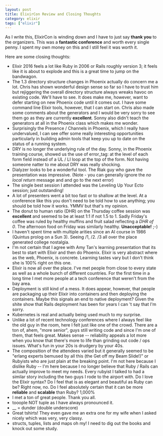 ```yaml
---
layout: post
title: ElixirCon Review and Closing Thoughts
category: elixir
tags: ["elixir"]
---
```

As I write this, ElixirCon is winding down and I have to just say **thank you** to the organizers.  This was a **fantastic conference** and worth every single penny.  I spent my own money on this and I still feel it was worth it.

Here are some closing thoughts:

* Elixir 2016 feels a lot like Ruby in 2006 or Rails roughly version 3; it feels like it is about to explode and this is a great time to jump on the bandwagon.
* The 1.3 directory structure changes in Phoenix actually do concern me a lot.  Chris has shown wonderful design sense so far so I have to trust him but rejiggering the overall directory structure always wreaks havoc on existing code.  We'll have to see.  It does make me, however, want to defer starting on new Phoenix code until it comes out.  I have some command line Elixir tools, however, that I can start on.  Chris also made some comments about the generators and I would be very sorry to see them go as they are currently **excellent**.  Sonny also didn't teach the generators at all in the Phoenix class which makes me wonder.
* Surprisingly the Presence / Channels in Phoenix, which I really have undervalued, I can see offer some really interesting opportunities particularly in building admin tools that keep you up to date on the status of a running system.
* DRY is no longer the underlying rule of the day.  Sonny, in the Phoenix training course, showed us the use of error_tag: at the level of each form field instead of a UL / LI loop at the top of the form.  Not having someone natter to me about DRY was really shocking.
* Dialyzer looks to be a wonderful tool.  The Riak guy who gave the presentation was impressive. (Note - you can generally ignore the *no local return* message and and go to the next error)
* The single best session I attended was the Leveling Up Your Ecto session; just outstanding!
* A lot of presenters went a bit too fast or to shallow at the level.  At a conference like this you don't need to be told how to use anything; you should be told how it works.  YMMV but that's my opinion. 
* The donut to human ratio (DHR) on the Thursday coffee session was **excellent** and seemed to be at least 1:1 if not 1.5 to 1.  Sadly Friday's coffee was ruled by healthy muffins and fruit salad reflecting a *DHR of 0*.  The afternoon food on Friday was similarly healthy.  **Unacceptable!**  ;-)
* I haven't spent time with multiple arities since an AI course in 1986 (Quintus prolog on a Sun 3).  Seeing /1, /2. /3 all over the place generated college nostalgia.
* I'm not certain that I agree with Amy Tan's learning presentation that its best to start with Elixir and then do Phoenix.  Elixir is very abstract where as the web, Phoenix, is concrete.  Learning tastes vary but I don't think she is 100% right on this one.
* Elixir is now all over the place.  I've met people from close to every state as well as a whole bunch of different countries.  For the first time in a long time I met more people at a tech conference that weren't from the bay area.
* Deployment is still kind of a mess.  It does appear, however, that people are packaging up their Elixir into containers and then deploying the containers.  Maybe this signals an end to native deployment?  Given the shite show that Rails deployment has been for years I can 't say that I'm sorry.
* Kubernetes is real and actually being used much to my surprise.
* Unlike a lot of recent technology conferences where I always feel like the old guy in the room, here I felt just like one of the crowd.  There are a ton of, ahem, "more senior", guys still writing code and since I'm one of them, that feels great.  Makes sense -- reliability appeals a lot more when you know that there's more to life than grinding out code / ops issues.  What's fun in your 20s is drudgery by your 40s.
* The composition of the attendees varied but it generally seemed to be "erlang experts bemused by all this (the Get off my Beam Slide!)" or Rubyists who are just plain at the breaking point.  I'm not here because I dislike Ruby -- I'm here because I no longer believe that Ruby / Rails can actually improve to meet my needs.  Every rubyist I talked to had a similar story including the two guys I rode to the airport with.  Do I love the Elixir syntax?  Do I feel that is as elegant and beautiful as Ruby can be?  Right now, no.  Do I feel absolutely certain that it can be more **reliable** and **scalable** than Ruby?  1,000%
* I met a ton of great people.  Thank you all.
* tooople NOT tuple as I have always pronounced it.
* __ = dunder (double underscore)
* Great tshirts!  They even gave me an extra one for my wife when I asked nicely which was very, very classy.
* structs, tuples, lists and maps oh my!  I need to dig out the books and knock out some study.
